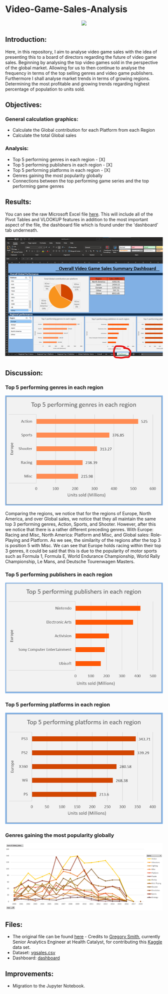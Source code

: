 # Video-Game-Sales-Analysis

<p align="center">
  <img src="https://media.giphy.com/media/QOcbKpFWoHOSsfRH6K/giphy.gif" />
</p>

## Introduction:
Here, in this repository, I aim to analyse video game sales with the idea of presenting this to a board of directors regarding the future of video game sales. Beginning by analysing the top video games sold in the perspective of the global market. Allowing for us to then continue to analyse the frequency in terms of the top selling genres and video game publishers. Furthermore I shall analyse market trends in terms of growing regions. Determining the most profitable and growing trends regarding highest percentage of population to units sold.

## Objectives:

### General calculation graphics:
- Calculate the Global contribution for each Platform from each Region
- Calculate the total Global sales

### Analysis:
- Top 5 performing genres in each region - [X] 
- Top 5 performing publishers in each region - [X] 
- Top 5 performing platforms in each region - [X] 
- Genres gaining the most popularity globally 
- Connections between the top performing game series and the top performing game genres

## Results:
You can see the raw Microsoft Excel file [here](https://github.com/sinhcoshtanh/video_game_sales_excel/blob/e9afab102ac453941ceb8ca082137912b977e033/dashboards.xlsx). This will include all of the Pivot Tables and VLOOKUP features in addition to the most important aspect of the file, the dashboard file which is found under the 'dashboard' tab underneath.

![](https://github.com/sinhcoshtanh/video_game_sales_excel/blob/cf7150df4e1d79a509f580196992988173025522/files/dashboard%20location.png)

## Discussion:
### Top 5 performing genres in each region
![](https://github.com/sinhcoshtanh/video_game_sales_excel/blob/b0d23d81af7cc0e0f05c62736037d89dfecdb93d/files/top_genre_regions.png)

Comparing the regions, we notice that for the regions of Europe, North America, and over Global sales, we notice that they all maintain the same top 3 performing genres, Action, Sports, and Shooter. However, after this we notice that there is a rather different preceding genres. With Europe: Racing and Misc, North America: Platform and Misc, and Global sales: Role-Playing and Platform. As we see, the similarity of the regions after the top 3 is position 5 with Misc. We can see that Europe holds racing within their top 3 genres, it could be said that this is due to the popularity of motor sports such as Formula 1, Formula E, World Endurance Championship, World Rally Championship, Le Mans, and Deutsche Tourenwagen Masters. 

### Top 5 performing publishers in each region
![](https://github.com/sinhcoshtanh/video_game_sales_excel/blob/b0d23d81af7cc0e0f05c62736037d89dfecdb93d/files/top_pub_region.png)

### Top 5 performing platforms in each region
![](https://github.com/sinhcoshtanh/video_game_sales_excel/blob/b0d23d81af7cc0e0f05c62736037d89dfecdb93d/files/top_plat_region.png)

### Genres gaining the most popularity globally
![](https://github.com/sinhcoshtanh/video_game_sales_excel/blob/6dbfbbea12ac3e16510f43b816dc18467cfa05d4/files/genre_pop.png)

## Files:
- The original file can be found [here](https://www.kaggle.com/gregorut/videogamesales) - Credits to [Gregory Smith](https://www.linkedin.com/in/greg-smith-ab567712/), currently Senior Analytics Engineer at Health Catalyst, for contributing this [Kaggle](https://www.kaggle.com/) data set. 
- Dataset: [vgsales.csv](https://github.com/sinhcoshtanh/Video-Game-Sales-Analysis/blob/f0a2b1cde024b925370f678437fc4799e93a2401/files/vgsales.csv)
- Dashboard: [dashboard](https://github.com/sinhcoshtanh/video_game_sales_excel/blob/e9afab102ac453941ceb8ca082137912b977e033/dashboards.xlsx)

## Improvements:
- Migration to the Jupyter Notebook.

